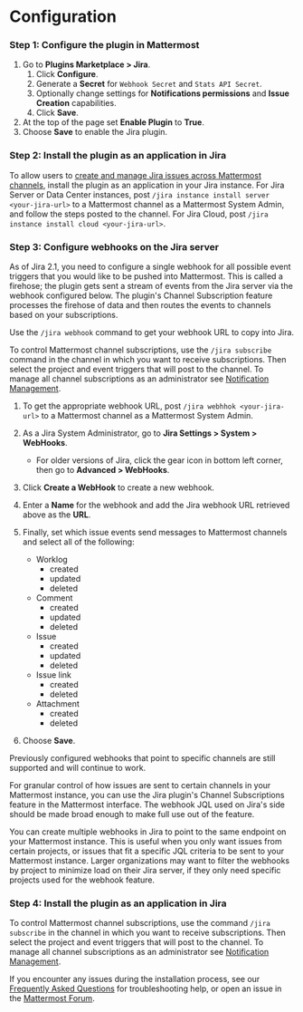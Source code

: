 # Configuration

### Step 1: Configure the plugin in Mattermost

1. Go to **Plugins Marketplace > Jira**.
   1. Click **Configure**.
   2. Generate a **Secret** for `Webhook Secret` and `Stats API Secret`.
   3. Optionally change settings for **Notifications permissions** and **Issue Creation** capabilities.
   4. Click **Save**.
2. At the top of the page set **Enable Plugin** to **True**.
3. Choose **Save** to enable the Jira plugin.

### Step 2: Install the plugin as an application in Jira

To allow users to [create and manage Jira issues across Mattermost channels](../end-user-guide/using-jira-commands.md), install the plugin as an application in your Jira instance. For Jira Server or Data Center instances, post `/jira instance install server <your-jira-url>` to a Mattermost channel as a Mattermost System Admin, and follow the steps posted to the channel. For Jira Cloud, post `/jira instance install cloud <your-jira-url>`.

### Step 3: Configure webhooks on the Jira server

As of Jira 2.1, you need to configure a single webhook for all possible event triggers that you would like to be pushed into Mattermost. This is called a firehose; the plugin gets sent a stream of events from the Jira server via the webhook configured below. The plugin's Channel Subscription feature processes the firehose of data and then routes the events to channels based on your subscriptions.

Use the `/jira webhook` command to get your webhook URL to copy into Jira.

To control Mattermost channel subscriptions, use the `/jira subscribe` command in the channel in which you want to receive subscriptions. Then select the project and event triggers that will post to the channel. To manage all channel subscriptions as an administrator see [Notification Management](../administrator-guide/notification-management.md).


1. To get the appropriate webhook URL, post `/jira webhhok <your-jira-url>` to a Mattermost channel as a Mattermost System Admin.
2. As a Jira System Administrator, go to **Jira Settings > System > WebHooks**.
   * For older versions of Jira, click the gear icon in bottom left corner, then go to **Advanced > WebHooks**.
3. Click **Create a WebHook** to create a new webhook. 
4. Enter a **Name** for the webhook and add the Jira webhook URL retrieved above as the **URL**.
5. Finally, set which issue events send messages to Mattermost channels and select all of the following:
   * Worklog
      * created
      * updated
      * deleted
   * Comment
      * created
      * updated
      * deleted
   * Issue
      * created
      * updated
      * deleted
   * Issue link
      * created
      * deleted
   * Attachment
      * created
      * deleted

6. Choose **Save**.

Previously configured webhooks that point to specific channels are still supported and will continue to work.

For granular control of how issues are sent to certain channels in your Mattermost instance, you can use the Jira plugin's Channel Subscriptions feature in the Mattermost interface. The webhook JQL used on Jira's side should be made broad enough to make full use out of the feature.

You can create multiple webhooks in Jira to point to the same endpoint on your Mattermost instance. This is useful when you only want issues from certain projects, or issues that fit a specific JQL criteria to be sent to your Mattermost instance. Larger organizations may want to filter the webhooks by project to minimize load on their Jira server, if they only need specific projects used for the webhook feature.

### Step 4: Install the plugin as an application in Jira

To control Mattermost channel subscriptions, use the command `/jira subscribe` in the channel in which you want to receive subscriptions. Then select the project and event triggers that will post to the channel. To manage all channel subscriptions as an administrator see [Notification Management](../admininstrator-guide/notification-management.md).

If you encounter any issues during the installation process, see our [Frequently Asked Questions](../administrator-guide/frequently-asked-questions-faq.md) for troubleshooting help, or open an issue in the [Mattermost Forum](http://forum.mattermost.org).
